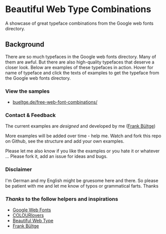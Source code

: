 # Beautiful Web Type Combinations

A showcase of great typeface combinations from the Google web fonts directory.

## Background
There are so much typefaces in the Google web fonts directory. Many of them are awful. But there are also high-quality typefaces that deserve a closer look. Below are examples of these typefaces in action. Hover for name of typeface and click the texts of examples to get the typeface from the Google web fonts directory.

### View the samples
 * [bueltge.de/free-web-font-combinations/](http://bueltge.de/free-web-font-combinations/)

### Contact & Feedback
The current examples are *designed* and developed by me ([Frank Bültge](http://bueltge.de))

More examples will be added over time - help me. Watch and fork this repo on Github, see the structure and add your own examples.

Please let me also know if you like the examples or you hate it or whatever ... Please fork it, add an issue for ideas and bugs.

### Disclaimer
I'm German and my English might be gruesome here and there. So please be patient with me and let me know of typos or grammatical farts. Thanks

### *Thanks* to the follow helpers and inspirations
 * [Google Web Fonts](http://www.google.com/webfonts)
 * [COLOURlovers](http://www.colourlovers.com/palette/53698/Its_a_Virtue)
 * [Beautiful Web Type](http://hellohappy.org/beautiful-web-type/)
 * [Frank Bültge](http://about.me/frankbueltge)